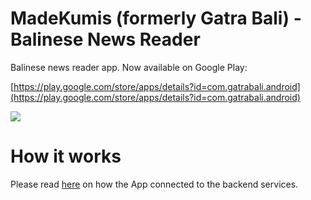 # MadeKumis (formerly Gatra Bali) - Balinese News Reader

Balinese news reader app. Now available on Google Play:

[https://play.google.com/store/apps/details?id=com.gatrabali.android](https://play.google.com/store/apps/details?id=com.gatrabali.android)

<img src="https://raw.githubusercontent.com/apps4bali/gatrabali-app/master/appstore/Banner.png"/>


# How it works
Please read [here](https://github.com/apps4bali/gatrabali-backend#how-it-works) on how the App connected to the backend services.

